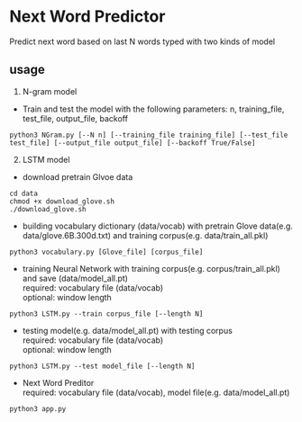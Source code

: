 # Next Word Predictor
Predict next word based on last N words typed with two kinds of model  

usage
-------
1. N-gram model

* Train and test the model with the following parameters: n, training_file, test_file, output_file, backoff
```shell script
python3 NGram.py [--N n] [--training_file training_file] [--test_file test_file] [--output_file output_file] [--backoff True/False]
```

2. LSTM model  
* download pretrain Glvoe data  
```shell script
cd data
chmod +x download_glove.sh
./download_glove.sh
```
* building vocabulary dictionary (data/vocab) with pretrain Glove data(e.g. data/glove.6B.300d.txt) and training corpus(e.g. data/train_all.pkl)
```shell script
python3 vocabulary.py [Glove_file] [corpus_file]
```
* training Neural Network with training corpus(e.g. corpus/train_all.pkl) and save (data/model_all.pt)  
required: vocabulary file (data/vocab)  
optional: window length  
```shell script
python3 LSTM.py --train corpus_file [--length N]
```
* testing model(e.g. data/model_all.pt) with testing corpus  
required: vocabulary file (data/vocab)  
optional: window length 
```shell script
python3 LSTM.py --test model_file [--length N]
```
* Next Word Preditor  
required: vocabulary file (data/vocab), model file(e.g. data/model_all.pt) 
```shell script
python3 app.py
```

